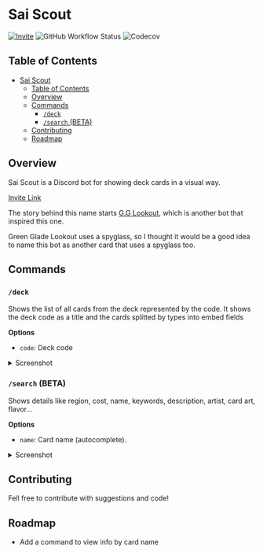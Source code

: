 # Sai Scout

[![Invite](https://img.shields.io/badge/Invite-7289da?logo=discord&logoColor=white&&style=for-the-badge)](https://discord.com/api/oauth2/authorize?client_id=1086224659231559680&permissions=0&scope=bot)
![GitHub Workflow Status](https://img.shields.io/github/actions/workflow/status/dneto/sai-scout/coverage.yml?style=for-the-badge)
![Codecov](https://img.shields.io/codecov/c/github/dneto/sai-scout?style=for-the-badge)

## Table of Contents

- [Sai Scout](#sai-scout)
  - [Table of Contents](#table-of-contents)
  - [Overview](#overview)
  - [Commands](#commands)
    - [`/deck`](#deck)
    - [`/search` (BETA)](#search-beta)
  - [Contributing](#contributing)
  - [Roadmap](#roadmap)

## Overview

Sai Scout is a Discord bot for showing deck cards in a visual way.

[Invite Link](https://discord.com/api/oauth2/authorize?client_id=1086224659231559680&permissions=0&scope=bot)

The story behind this name starts [G.G Lookout](https://github.com/CuriouserThing/GreengladeLookout), which is another
bot that inspired this one.

Green Glade Lookout uses a spyglass, so I thought it would be a good idea to
name this bot as another card that uses a spyglass too.

## Commands

### `/deck`

Shows the list of all cards from the deck represented by the code. It shows the
deck code as a title and the cards splitted by types into embed fields

**Options**

- `code`: Deck code

<details>
<summary>Screenshot</summary>

![Example of /deck command output](screenshots/deckcommand.png)
</details>

### `/search` (BETA)

Shows details like region, cost, name, keywords, description, artist, card art, flavor...

**Options**

- `name`: Card name (autocomplete).

<details>
<summary>Screenshot</summary>

![Example of /deck command output](screenshots/searchcommand.png)
</details>

## Contributing

Fell free to contribute with suggestions and code!

## Roadmap

 - Add a command to view info by card name
